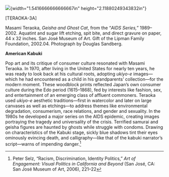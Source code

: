 ![](media/image1.png){width="1.5416666666666667in" height="2.11880249343832in"}

\[TERAOKA-3A\]

Masami Teraoka, *Geisha and Ghost Cat*, from the “*AIDS Series,”* 1989–2002. Aquatint and sugar lift etching, spit bite, and direct gravure on paper, 44 x 32 inches. San José Museum of Art. Gift of the Lipman Family Foundation, 2002.04. Photograph by Douglas Sandberg.

**American Kabuki**

Pop art and its critique of consumer culture resonated with Masami Teraoka. In 1970, after living in the United States for nearly ten years, he was ready to look back at his cultural roots, adopting *ukiyo-e* images—which he had encountered as a child in his grandparents’ collection—for the modern moment. These woodblock prints reflected Japan’s own consumer culture during the Edo period (1615–1868), fed by interests like fashion, sex, and entertainment of an emerging class of affluent commoners. Teraoka used *ukiyo-e* aesthetic traditions—first in watercolor and later on large canvases as well as etchings—to address themes like environmental degradation, consumerism, race relations, and gender and sexuality. In the 1980s he developed a major series on the AIDS epidemic, creating images portraying the tragedy and universality of the crisis. Terrified samurai and geisha figures are haunted by ghosts while struggle with condoms. Drawing on characteristics of the Kabuki stage, sickly blue shadows tint their eyes ominously evincing death, and calligraphy—like that of the kabuki narrator’s script—warns of impending danger.[^1]

[^1]: Peter Selz, “Racism, Discrimination, Identity Politics,” *Art of Engagement: Visual Politics in California and Beyond* (San José, CA: San José Museum of Art, 2006), 221–22
